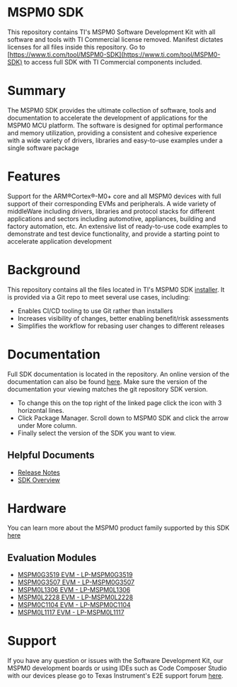 # MSPM0 SDK #
This repository contains TI's MSPM0 Software Development Kit with all software and tools with TI Commercial license removed. Manifest dictates licenses for all files inside this repository. Go to [https://www.ti.com/tool/MSPM0-SDK](https://www.ti.com/tool/MSPM0-SDK) to access full SDK with TI Commercial components included.

# Summary #
The MSPM0 SDK provides the ultimate collection of software, tools and documentation to accelerate the development of applications for the MSPM0 MCU platform. The software is designed for optimal performance and memory utilization, providing a consistent and cohesive experience with a wide variety of drivers, libraries and easy-to-use examples under a single software package

# Features #
Support for the ARM®Cortex®-M0+ core and all MSPM0 devices with full support of their corresponding EVMs and peripherals.
A wide variety of middleWare including drivers, libraries and protocol stacks for different applications and sectors including automotive, appliances, building and factory automation, etc.
An extensive list of ready-to-use code examples to demonstrate and test device functionality, and provide a starting point to accelerate application development

# Background #
This repository contains all the files located in TI's MSPM0 SDK [installer](https://www.ti.com/tool/MSPM0-SDK). It is provided via a Git repo to meet several use cases, including:
* Enables CI/CD tooling to use Git rather than installers
* Increases visibility of changes, better enabling benefit/risk assessments
* Simplifies the workflow for rebasing user changes to different releases

# Documentation #
Full SDK documentation is located in the repository. An online version of the documentation can also be found [here](https://dev.ti.com/tirex/explore/node?node=A__AMztb67RYAJCCVC9dL423Q__MSPM0-SDK__a3PaaoK__LATEST). Make sure the version of the documentation your viewing matches the git repository SDK version. 
* To change this on the top right of the linked page click the icon with 3 horizontal lines. 
* Click Package Manager. Scroll down to MSPM0 SDK and click the arrow under More column. 
* Finally select the version of the SDK you want to view.

## Helpful Documents ##
* [Release Notes](https://dev.ti.com/tirex/explore/node?node=A__ADMjnimJ4C5BfFnmM3X-jg__MSPM0-SDK__a3PaaoK__LATEST)
* [SDK Overview](https://dev.ti.com/tirex/explore/node?node=A__AHaph7YfvcrVy2cDlmb4sQ__MSPM0-SDK__a3PaaoK__LATEST)


# Hardware #
You can learn more about the MSPM0 product family supported by this SDK [here](https://www.ti.com/microcontrollers-mcus-processors/arm-based-microcontrollers/arm-cortex-m0-mcus/overview.html)

## Evaluation Modules ##
* [MSPM0G3519 EVM - LP-MSPM0G3519](https://www.ti.com/tool/LP-MSPM0G3519)
* [MSPM0G3507 EVM - LP-MSPM0G3507](https://www.ti.com/tool/LP-MSPM0G3507)
* [MSPM0L1306 EVM - LP-MSPM0L1306](https://www.ti.com/tool/LP-MSPM0L1306)
* [MSPM0L2228 EVM - LP-MSPM0L2228](https://www.ti.com/tool/LP-MSPM0L2228)
* [MSPM0C1104 EVM - LP-MSPM0C1104](https://www.ti.com/tool/LP-MSPM0C1104)
* [MSPM0L1117 EVM - LP-MSPM0L1117](https://www.ti.com/tool/LP-MSPM0L1117)

# Support #
If you have any question or issues with the Software Development Kit, our MSPM0 development boards or using IDEs such as Code Composer Studio with our devices please go to Texas Instrument's E2E support forum [here](https://e2e.ti.com/support/microcontrollers/arm-based-microcontrollers-group/arm-based-microcontrollers/f/arm-based-microcontrollers-forum).

